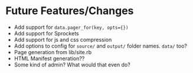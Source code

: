 # Future Features/Changes
- Add support for `data.pager_for(key, opts={})`
- Add support for Sprockets
- Add support for js and css compression
- Add options to config for `source/` and `output/` folder names. `data/` too? 
- Page generation from lib/site.rb
- HTML Manifest generation??
- Some kind of admin? What would that even do?